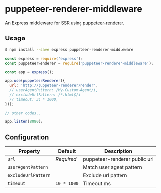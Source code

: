 # puppeteer-renderer-middleware

An Express middleware for SSR using [puppeteer-renderer](http://github.com/zenato/puppeteer-renderer).


## Usage

```bash
$ npm install --save express puppeteer-renderer-middleware
```

```js
const express = require('express');
const puppeteerRenderer = require('puppeteer-renderer-middleware');

const app = express();

app.use(puppeteerRenderer({
  url: 'http://puppeteer-renderer/render',
  // userAgentPattern: /My-Custom-Agent/i,
  // excludeUrlPattern: /*.html$/i
  // timeout: 30 * 1000,
}));

// other codes..

app.listen(8080);
```

## Configuration

| Property | Default | Description |
| -------- | ------- | ----------- |
| `url` | *Required* | puppeteer-renderer public url |
| `userAgentPattern` | |Match user agent pattern |
| `excludeUrlPattern` | |Exclude url pattern |
| `timeout` | `10 * 1000` | Timeout ms |
